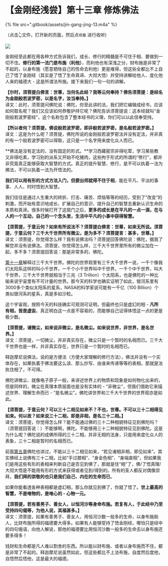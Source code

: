 # 【金刚经浅尝】第十三章 修炼佛法

{% file src=".gitbook/assets/jin-gang-jing-13.m4a" %}

（点击👆文件，打开新的页面，然后点`观看` 进行收听\)

![](https://mmbiz.qpic.cn/mmbiz_png/xws7d9qricCbwIak0wqdMQYFVKKnBFNCiaB9FbCf9icN50hflrFdU7LsnicwlBzLVlzXMNFl7Gky6rk96KQUf1iaVxw/640?wx_fmt=png&tp=webp&wxfrom=5&wx_lazy=1&wx_co=1)

金刚经至此都在用各种方式告诉我们，成长、修行的精髓是不可住于相、要做到一切不住。**修行的第一法门是布施（利他）**，而利他也有深浅之分，财布施是非常了不起的，以身布施（愿意牺牲自己的性命去利他）更是难得，但这些全都比不上自己了悟了金刚经（其实是了悟了生命真谛、大彻大悟）并受持讲解给他人、度化他人来的福德大 - 这是所谓法布施。接下来我们一句一句的讲解。　　

**【尔时，须菩提白佛言：世尊，当何名此经？我等云何奉持？佛告须菩提：是经名为金刚般若波罗密，以是名字，汝当奉持。】**  
译文：此时，须菩提问佛陀说：佛陀，你至此讲的法，我们把它编辑成经书，应该如何取名呢？我们又应该如何恭敬护持它呢？佛陀告诉须菩提说：这本经就叫“金刚般若波罗密经”，这个名称包含了整本经书的义理，你们可以以此信奉受持。　　

**【所以者何？须菩提，佛说般若波罗密，即非般若波罗密，是名般若波罗密。】**  
译文：这是为什么呢？须菩提，佛陀所说的金刚般若波罗密法并没有定法，并非真的有一个般若波罗密可以得取，这只是一个名字用来度化众人而已。

**佛法是没有定法的，没有固定的形式。**学习西藏密宗非得吃荤，学习某些教又非得吃素，学习别的派系又开始不吃猪肉，这些拘于形式的所谓的“修行”，都并非究竟真正能够获取大智慧的方式。真正的提升智慧、修行，是不可以执着一法为佛法，不可以执着一法为开悟法的。

**我们可以用有形的方式方法入门，但要出师就得不住于相**，能在平凡、平淡的事事、人人、时时悟到大智慧。

我们往往是通过人生重大的转折、打击、痛苦、烦恼等等的经历，受到了“改变”的刺激，而开始有意识地成长、扩展自己的意识、提升自己的智慧去重新认识生命的本质和真谛。很多时候打开了这扇门之后，**更多的成长是在平凡的一点一滴，在与人的一个互动，自己的一个念头里，生活中平凡的小事中获得智慧。**

**【须菩提，于意云何？如来有所说法不？须菩提白佛言：世尊，如来无所说。须菩提，于意云何？三千大千世界所有微尘，是为多不？须菩提言：甚多，世尊。】**  
译文：须菩提，你觉得怎么样？我有说佛法吗？须菩提回答佛陀说：佛陀，据我了解您并没有说佛法。须菩提，你觉得怎么样，三千大千世界里所有的微尘加在一起，多不多？须菩提回答说：那是非常多的，佛陀。

[第十一章](jin-gang-jing-qian-chang-di-shi-yi-zhang-wu-wei-fu-gao-yu-yi-qie.md)解释过三千大千世界。佛陀的世界观里有三千大千世界一说，一千个像我们太阳系这样的叫小千世界，一千个小千世界叫中千世界，一千个中千世界，叫大千世界，三千大千世界就相当于三兆（3 Trillion）个太阳系，也是佛陀的一种比喻来说宇宙里有不可计量的世界。那今天的科学也确实证明了如此，银河系里有3000多个类似太阳系的星系，NASA的科学家说可能有一千亿（100 Billion）个类似银河系的星系，真是多如沙粒。

这个宇宙观，按照今天的科技确实可观测可证明，但最终也只是虚幻的相 - **凡所有相，皆是虚妄**。真正明白这一点是不容易的，而能够自己证得体悟这一点的更是极少数。

**【须菩提，诸微尘，如来说非微尘，是名微尘。如来说世界，非世界，是名世界。】**  
译文：须菩提，一切微尘，并非真实存在，微尘只是一个暂时的名相而已。三千大千世界也是一样，并非真实存在，世界只是一个暂时的名相而已。

释迦摩尼说佛法，说的是方便法（方便大家理解的修行方法），佛法并没有一个实体存在，如果执着于佛法要这么读、那么抄写、由谁来传递等等的表相，那就是法执住相了，不可得。

佛陀讲微尘、就像电子原子一般，来讲述世界上的物质和现象是如何物化出来的，但是同样的，微尘在真理本质层面也是没有实体的 - “非微尘”，但我们借助它来描述世界、理解生命而已 - “是名微尘”。佛陀讲世界和三千大千世界的世界观亦是如此。

**【须菩提，于意云何？可以三十二相见如来不？不也，世尊。不可以三十二相得见如来。何以故？如来说三十二相，即是非相，是名三十二相。】**  
译文：须菩提，你觉得怎么样？能不能通过佛的三十二种相貌特征见到佛陀吗？（须菩提回答说：）不能够啊，佛陀。不能够用三十二种相貌特征见到佛陀。这是为什么呢？佛陀说的成佛所得的三十二相，并非无相的法身，只是用来度化众人的表象，三十二相是暂时的名相而已。

前面[第五章](jin-gang-jing-qian-chang-di-wu-zhang-ru-he-jian-dao-shi-xiang.md)佛陀也讲过，不能以三十二相见如来，“若见诸相非相，即见如来”。其实佛经上说佛有三十二相，比如“手过膝相”、“身金色相”、“身端直相”，但如果我们是用这些有形的表相来判断自己是否见到佛了，那就是住“相”了，佛/了悟真理/大彻大悟是不能用有形的方式来获得或者见到/得到的。所有的圣人都反对偶像崇拜，**我们拜的崇敬的也只是我们自己、内在的生命而已**。

如果你能看透各种表相都是虚幻相，那么你就见到佛了，你就了悟了。**世上最高的智慧，不是唯物的，是唯心的 - 心物一元。**

**【须菩提，若有善男子、善女人，以恒河沙等身命布施。若复有人，于此经中乃至受持四句偈等，为他人说，其福甚多。】**  
译文：须菩提，如果有善男子、善女人，用恒河沙数一般多的生命，以身布施助人，比财布施所得的福德要大得多。如果有人能够受持了悟金刚经，哪怕只是经中的四句偈语，向他人解说，那他的福德要比用恒河沙数一般多的生命去以身布施还要多得多！

钱财和生命都是凡人难以割舍的东西。所以能以财布施、或者以身布施而不住，都是非常了不起的。释迦摩尼说虽然如此，但这些都比不上法布施，自度然后度他，自悟然后悟他，这是最大的福德。

